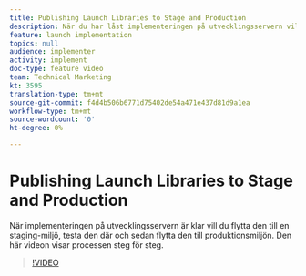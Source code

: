 ```yaml
---
title: Publishing Launch Libraries to Stage and Production
description: När du har låst implementeringen på utvecklingsservern vill du flytta den till en staging-miljö, testa den där och sedan flytta den till produktionsmiljön. Den här videon visar processen steg för steg.
feature: launch implementation
topics: null
audience: implementer
activity: implement
doc-type: feature video
team: Technical Marketing
kt: 3595
translation-type: tm+mt
source-git-commit: f4d4b506b6771d75402de54a471e437d81d9a1ea
workflow-type: tm+mt
source-wordcount: '0'
ht-degree: 0%

---
```



# Publishing Launch Libraries to Stage and Production

När implementeringen på utvecklingsservern är klar vill du flytta den till en staging-miljö, testa den där och sedan flytta den till produktionsmiljön. Den här videon visar processen steg för steg.

>[!VIDEO](https://video.tv.adobe.com/v/28777/?quality=12)
